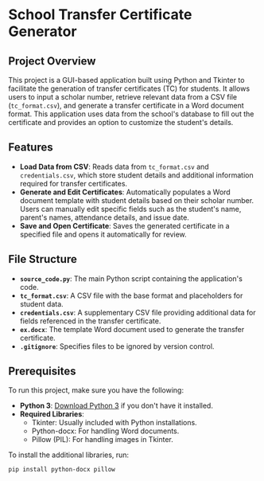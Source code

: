 # School Transfer Certificate Generator

## Project Overview
This project is a GUI-based application built using Python and Tkinter to facilitate the generation of transfer certificates (TC) for students. It allows users to input a scholar number, retrieve relevant data from a CSV file (`tc_format.csv`), and generate a transfer certificate in a Word document format. This application uses data from the school's database to fill out the certificate and provides an option to customize the student's details.

## Features
- **Load Data from CSV**: Reads data from `tc_format.csv` and `credentials.csv`, which store student details and additional information required for transfer certificates.
- **Generate and Edit Certificates**: Automatically populates a Word document template with student details based on their scholar number. Users can manually edit specific fields such as the student's name, parent's names, attendance details, and issue date.
- **Save and Open Certificate**: Saves the generated certificate in a specified file and opens it automatically for review.

## File Structure
- **`source_code.py`**: The main Python script containing the application's code.
- **`tc_format.csv`**: A CSV file with the base format and placeholders for student data.
- **`credentials.csv`**: A supplementary CSV file providing additional data for fields referenced in the transfer certificate.
- **`ex.docx`**: The template Word document used to generate the transfer certificate.
- **`.gitignore`**: Specifies files to be ignored by version control.

## Prerequisites
To run this project, make sure you have the following:
- **Python 3**: [Download Python 3](https://www.python.org/downloads/) if you don't have it installed.
- **Required Libraries**:
  - Tkinter: Usually included with Python installations.
  - Python-docx: For handling Word documents.
  - Pillow (PIL): For handling images in Tkinter.

To install the additional libraries, run:
```bash
pip install python-docx pillow
